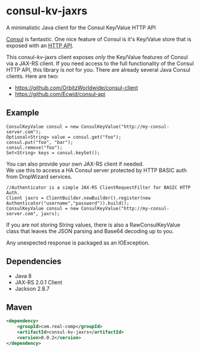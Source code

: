 # consul-kv-jaxrs
A minimalistic Java client for the Consul Key/Value HTTP API

[Consul](https://www.consul.io) is fantastic. 
One nice feature of Consul is it's Key/Value store that is exposed with an [HTTP API](https://www.consul.io/api/kv.html).

This consul-kv-jaxrs client exposes _only_ the Key/Value features of Consul via a JAX-RS client.
If you need access to the full functionality of the Consul HTTP API, this library is _not_ for you. 
There are already several Java Consul clients.  Here are two:
                                                                                               
* https://github.com/OrbitzWorldwide/consul-client
* https://github.com/Ecwid/consul-api 


## Example
```
ConsulKeyValue consul = new ConsulKeyValue("http://my-consul-server.com");
Optional<String> value = consul.get("foo");    
consul.put("foo", "bar");    
consul.remove("foo");    
Set<String> keys = consul.keySet();
```  

You can also provide your own JAX-RS client if needed.  
We use this to access a HA Consul server protected by HTTP BASIC auth from DropWizard services.
```     
//Authenticator is a simple JAX-RS ClientRequestFilter for BASIC HTTP Auth. 
Client jaxrs = ClientBuilder.newBuilder().register(new Authenticator("username","password")).build();
ConsulKeyValue consul = new ConsulKeyValue("http://my-consul-server.com", jaxrs);
```

If you are not storing String values, there is also a RawConsulKeyValue class that leaves the JSON 
parsing and Base64 decoding up to you.

Any unexpected response is packaged as an IOException.

## Dependencies
* Java 8
* JAX-RS 2.0.1 Client
* Jackson 2.8.7


## Maven
```xml
<dependency>
    <groupId>com.real-comp</groupId>
    <artifactId>consul-kv-jaxrs</artifactId>
    <version>0.0.2</version>
</dependency>
```
